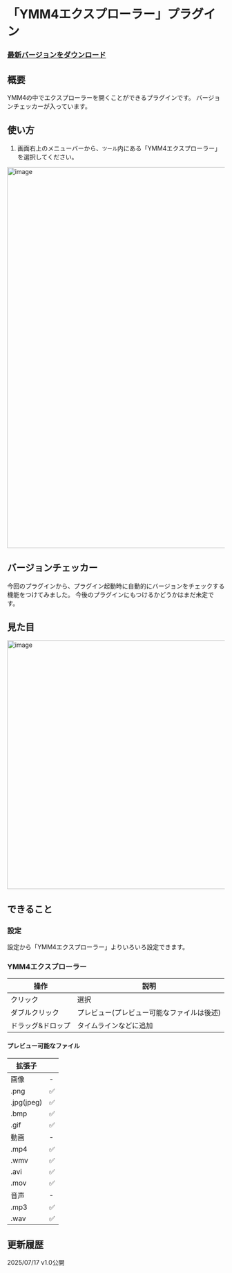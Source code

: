 # 「YMM4エクスプローラー」プラグイン

### [最新バージョンをダウンロード](https://github.com/Dolphin-kun/YMM4FileExplorer/releases/latest)

## 概要
YMM4の中でエクスプローラーを開くことができるプラグインです。
バージョンチェッカーが入っています。

## 使い方
1. 画面右上のメニューバーから、`ツール`内にある「YMM4エクスプローラー」を選択してください。

<img width="1186" height="879" alt="image" src="https://github.com/user-attachments/assets/dbf83f90-e9de-40b2-8ff8-2a181967e6a3" />

## バージョンチェッカー
今回のプラグインから、プラグイン起動時に自動的にバージョンをチェックする機能をつけてみました。
今後のプラグインにもつけるかどうかはまだ未定です。

## 見た目
<img width="937" height="574" alt="image" src="https://github.com/user-attachments/assets/46314fa8-28ee-4b5e-98aa-4eb51f16fa5e" />


## できること
### 設定
設定から「YMM4エクスプローラー」よりいろいろ設定できます。

### YMM4エクスプローラー
|操作|説明|
|-|-|
|クリック|選択|
|ダブルクリック|プレビュー(プレビュー可能なファイルは後述)|
|ドラッグ&ドロップ|タイムラインなどに追加|

#### プレビュー可能なファイル
|拡張子||
|-|-|
|画像|-|
|.png|✅|
|.jpg(jpeg)|✅|
|.bmp|✅|
|.gif|✅|
|動画|-|
|.mp4|✅|
|.wmv|✅|
|.avi|✅|
|.mov|✅|
|音声|-|
|.mp3|✅|
|.wav|✅|

## 更新履歴
2025/07/17
		v1.0公開
